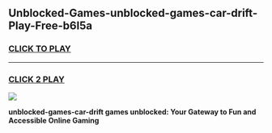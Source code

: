 
## Unblocked-Games-unblocked-games-car-drift-Play-Free-b6l5a
<h3>
<a href="https://premium76.site?title=unblocked-games-car-drift&ref=09A">CLICK TO PLAY</a></h3>
<hr>

<h3>
<a href="https://premium76.site?title=unblocked-games-car-drift&ref=09A">CLICK 2 PLAY</a>
  
</h3>

<a href="https://premium76.site?title=unblocked-games-car-drift&ref=09A"><img src="https://clearcache.store/games.png"></a>


**unblocked-games-car-drift games unblocked: Your Gateway to Fun and Accessible Online Gaming**
